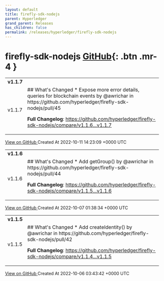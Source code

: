 ```yaml
---
layout: default
title: firefly-sdk-nodejs
parent: Hyperledger
grand_parent: Releases
has_children: false
permalink: /releases/hyperledger/firefly-sdk-nodejs
---
```


# firefly-sdk-nodejs <span class="fs-3 right-align">[GitHub](https://github.com/hyperledger/firefly-sdk-nodejs){: .btn .mr-4 }</span>


<div>
    <table>
        <tr>
            <td colspan="2">
                <b>
                    v1.1.7
                </b>
            </td>
        </tr>
        <tr>
            <td>
                <span class="chip">
                    v1.1.7
                </span>
            </td>
            <td>
                ## What's Changed
* Expose more error details, queries for blockchain events by @awrichar in https://github.com/hyperledger/firefly-sdk-nodejs/pull/45


**Full Changelog**: https://github.com/hyperledger/firefly-sdk-nodejs/compare/v1.1.6...v1.1.7
            </td>
        </tr>
    </table>
    <a href="https://github.com/hyperledger/firefly-sdk-nodejs/releases/tag/v1.1.7" class=".btn">
        View on GitHub
    </a>
    <span class="right-align">
        Created At 2022-10-11 14:23:09 +0000 UTC
    </span>
</div>

<div>
    <table>
        <tr>
            <td colspan="2">
                <b>
                    v1.1.6
                </b>
            </td>
        </tr>
        <tr>
            <td>
                <span class="chip">
                    v1.1.6
                </span>
            </td>
            <td>
                ## What's Changed
* Add getGroup() by @awrichar in https://github.com/hyperledger/firefly-sdk-nodejs/pull/44


**Full Changelog**: https://github.com/hyperledger/firefly-sdk-nodejs/compare/v1.1.5...v1.1.6
            </td>
        </tr>
    </table>
    <a href="https://github.com/hyperledger/firefly-sdk-nodejs/releases/tag/v1.1.6" class=".btn">
        View on GitHub
    </a>
    <span class="right-align">
        Created At 2022-10-07 01:38:34 +0000 UTC
    </span>
</div>

<div>
    <table>
        <tr>
            <td colspan="2">
                <b>
                    v1.1.5
                </b>
            </td>
        </tr>
        <tr>
            <td>
                <span class="chip">
                    v1.1.5
                </span>
            </td>
            <td>
                ## What's Changed
* Add createIdentity() by @awrichar in https://github.com/hyperledger/firefly-sdk-nodejs/pull/42


**Full Changelog**: https://github.com/hyperledger/firefly-sdk-nodejs/compare/v1.1.4...v1.1.5
            </td>
        </tr>
    </table>
    <a href="https://github.com/hyperledger/firefly-sdk-nodejs/releases/tag/v1.1.5" class=".btn">
        View on GitHub
    </a>
    <span class="right-align">
        Created At 2022-10-06 03:43:42 +0000 UTC
    </span>
</div>

